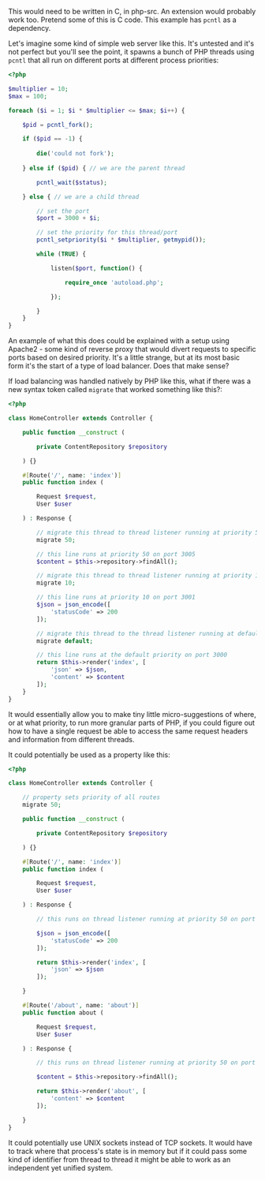 This would need to be written in C, in php-src. An extension would probably work too. Pretend some of this is C code. This example has `pcntl` as a dependency.

Let's imagine some kind of simple web server like this. It's untested and it's not perfect but you'll see the point, it spawns a bunch of PHP threads using `pcntl` that all run on different ports at different process priorities:

```php
<?php

$multiplier = 10;
$max = 100;

foreach ($i = 1; $i * $multiplier <= $max; $i++) {

    $pid = pcntl_fork();

    if ($pid == -1) {
    
        die('could not fork');
    
    } else if ($pid) { // we are the parent thread

        pcntl_wait($status);

    } else { // we are a child thread

        // set the port
        $port = 3000 + $i;

        // set the priority for this thread/port
        pcntl_setpriority($i * $multiplier, getmypid());

        while (TRUE) {

            listen($port, function() {

                require_once 'autoload.php';

            });

        }
    }
}

```

An example of what this does could be explained with a setup using Apache2 - some kind of reverse proxy that would divert requests to specific ports based on desired priority. It's a little strange, but at its most basic form it's the start of a type of load balancer. Does that make sense?

If load balancing was handled natively by PHP like this, what if there was a new syntax token called `migrate` that worked something like this?:

```php
<?php

class HomeController extends Controller {

    public function __construct (

        private ContentRepository $repository

    ) {}

    #[Route('/', name: 'index')]
    public function index (

        Request $request,
        User $user

    ) : Response {

        // migrate this thread to thread listener running at priority 50 on port 3005
        migrate 50;

        // this line runs at priority 50 on port 3005
        $content = $this->repository->findAll();

        // migrate this thread to thread listener running at priority 10 on port 3001
        migrate 10;

        // this line runs at priority 10 on port 3001
        $json = json_encode([
            'statusCode' => 200
        ]);

        // migrate this thread to the thread listener running at default priority on port 3000
        migrate default;

        // this line runs at the default priority on port 3000
        return $this->render('index', [
            'json' => $json,
            'content' => $content
        ]);
    }
}
```

It would essentially allow you to make tiny little micro-suggestions of where, or at what priority, to run more granular parts of PHP, if you could figure out how to have a single request be able to access the same request headers and information from different threads.

It could potentially be used as a property like this:

```php
<?php

class HomeController extends Controller {

    // property sets priority of all routes
    migrate 50;

    public function __construct (

        private ContentRepository $repository

    ) {}

    #[Route('/', name: 'index')]
    public function index (

        Request $request,
        User $user

    ) : Response {

        // this runs on thread listener running at priority 50 on port 3005

        $json = json_encode([
            'statusCode' => 200
        ]);

        return $this->render('index', [
            'json' => $json
        ]);

    }

    #[Route('/about', name: 'about')]
    public function about (

        Request $request,
        User $user

    ) : Response {

        // this runs on thread listener running at priority 50 on port 3005

        $content = $this->repository->findAll();

        return $this->render('about', [
            'content' => $content
        ]);

    }
}
```

It could potentially use UNIX sockets instead of TCP sockets. It would have to track where that process's state is in memory but if it could pass some kind of identifier from thread to thread it might be able to work as an independent yet unified system.

